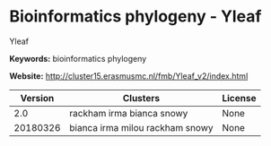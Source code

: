 # Bioinformatics phylogeny - Yleaf

Yleaf

**Keywords:** bioinformatics phylogeny

**Website:** <http://cluster15.erasmusmc.nl/fmb/Yleaf_v2/index.html>

| Version | Clusters | License |
| ------- | -------- | ------- |
| 2.0 | rackham irma bianca snowy | None |
| 20180326 | bianca irma milou rackham snowy | None |
